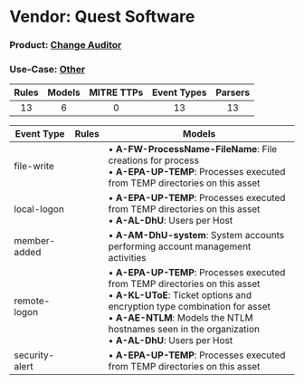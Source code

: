 Vendor: Quest Software
======================
### Product: [Change Auditor](../ds_quest_software_change_auditor.md)
### Use-Case: [Other](../../../../UseCases/uc_other.md)

| Rules | Models | MITRE TTPs | Event Types | Parsers |
|:-----:|:------:|:----------:|:-----------:|:-------:|
|  13   |   6    |     0      |     13      |   13    |

| Event Type     | Rules | Models                                                                                                                                                                                                                                                                            |
| -------------- | ----- | --------------------------------------------------------------------------------------------------------------------------------------------------------------------------------------------------------------------------------------------------------------------------------- |
| file-write     |       |  • <b>A-FW-ProcessName-FileName</b>: File creations for process<br> • <b>A-EPA-UP-TEMP</b>: Processes executed from TEMP directories on this asset                                                                                                                                |
| local-logon    |       |  • <b>A-EPA-UP-TEMP</b>: Processes executed from TEMP directories on this asset<br> • <b>A-AL-DhU</b>: Users per Host                                                                                                                                                             |
| member-added   |       |  • <b>A-AM-DhU-system</b>: System accounts performing account management activities                                                                                                                                                                                               |
| remote-logon   |       |  • <b>A-EPA-UP-TEMP</b>: Processes executed from TEMP directories on this asset<br> • <b>A-KL-UToE</b>: Ticket options and encryption type combination for asset<br> • <b>A-AE-NTLM</b>: Models the NTLM hostnames seen in the organization<br> • <b>A-AL-DhU</b>: Users per Host |
| security-alert |       |  • <b>A-EPA-UP-TEMP</b>: Processes executed from TEMP directories on this asset                                                                                                                                                                                                   |